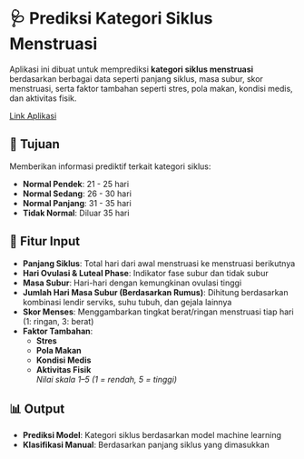 # 🩺 Prediksi Kategori Siklus Menstruasi

Aplikasi ini dibuat untuk memprediksi **kategori siklus menstruasi** berdasarkan berbagai data seperti panjang siklus, masa subur, skor menstruasi, serta faktor tambahan seperti stres, pola makan, kondisi medis, dan aktivitas fisik.

[Link Aplikasi](https://menstrual-cycle-prediction-mka.streamlit.app/)  

## 🎯 Tujuan

Memberikan informasi prediktif terkait kategori siklus:
- **Normal Pendek**: 21 - 25 hari  
- **Normal Sedang**: 26 - 30 hari  
- **Normal Panjang**: 31 - 35 hari  
- **Tidak Normal**: Diluar 35 hari

## 📝 Fitur Input

- **Panjang Siklus**: Total hari dari awal menstruasi ke menstruasi berikutnya  
- **Hari Ovulasi & Luteal Phase**: Indikator fase subur dan tidak subur  
- **Masa Subur**: Hari-hari dengan kemungkinan ovulasi tinggi  
- **Jumlah Hari Masa Subur (Berdasarkan Rumus)**: Dihitung berdasarkan kombinasi lendir serviks, suhu tubuh, dan gejala lainnya  
- **Skor Menses**: Menggambarkan tingkat berat/ringan menstruasi tiap hari (1: ringan, 3: berat)  
- **Faktor Tambahan**:
  - **Stres**
  - **Pola Makan**
  - **Kondisi Medis**
  - **Aktivitas Fisik**  
  *Nilai skala 1–5 (1 = rendah, 5 = tinggi)*

## 📊 Output

- **Prediksi Model**: Kategori siklus berdasarkan model machine learning  
- **Klasifikasi Manual**: Berdasarkan panjang siklus yang dimasukkan  
